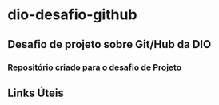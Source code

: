 # dio-desafio-github
## Desafio de projeto sobre Git/Hub da DIO
### Repositório criado para o desafio de Projeto

## Links Úteis
